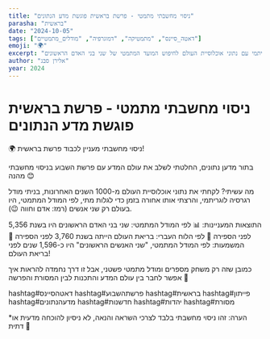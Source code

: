 ```yaml
---
title: "ניסוי מחשבתי מתמטי - פרשת בראשית פוגשת מדע הנתונים"
parasha: "בראשית"
date: "2024-10-05"
tags: ["דאטה_סיינס", "מתמטיקה", "דמוגרפיה", "מודלים_מתמטיים"]
emoji: "🌍"
excerpt: "ניסוי מחשבתי המשלב מודל רגרסיה לוגריתמי עם נתוני אוכלוסיית העולם לחיפוש המועד המתמטי של שני בני האדם הראשונים"
author: "אלירן סבג"
year: 2024
---
```


# ניסוי מחשבתי מתמטי - פרשת בראשית פוגשת מדע הנתונים

🌍 ניסוי מחשבתי מעניין לכבוד פרשת בראשית!

בתור מדען נתונים, החלטתי לשלב את עולם המדע עם פרשת השבוע בניסוי מחשבתי מהנה 😊

מה עשיתי? לקחתי את נתוני אוכלוסיית העולם מ-1000 השנים האחרונות, בניתי מודל רגרסיה לוגריתמי, והרצתי אותו אחורה בזמן כדי לגלות מתי, לפי המודל המתמטי, היו בעולם רק שני אנשים (רמז: אדם וחווה 😉).

התוצאות המעניינות:
📊 לפי המודל המתמטי: שני בני האדם הראשונים היו בשנת 5,356 לפני הספירה
📅 לפי הלוח העברי: בריאת העולם הייתה בשנת 3,760 לפני הספירה
🤔 המשמעות: לפי המודל המתמטי, "שני האנשים הראשונים" היו כ-1,596 שנים לפני בריאת העולם! 

כמובן שזה רק משחק מספרים ומודל מתמטי פשטני, אבל זו דרך נחמדה להראות איך אפשר לחבר בין עולם המדע והתכנות לבין המסורת והפרשה 🤝

hashtag#דאטהסיינס hashtag#פרשתהשבוע hashtag#בראשית hashtag#פייתון hashtag#מדעהנתונים hashtag#חדשנות hashtag#יהדות hashtag#מסורת

*הערה: זהו ניסוי מחשבתי בלבד לצרכי השראה והנאה, לא ניסיון להוכחה מדעית או דתית 🙏
